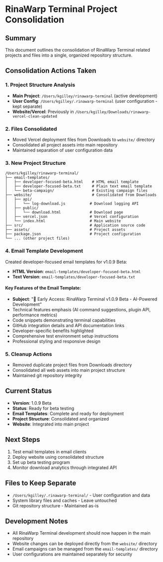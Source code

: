 # RinaWarp Terminal Project Consolidation

## Summary
This document outlines the consolidation of RinaWarp Terminal related projects and files into a single, organized repository structure.

## Consolidation Actions Taken

### 1. Project Structure Analysis
- **Main Project**: `/Users/kgilley/rinawarp-terminal` (active development)
- **User Config**: `/Users/kgilley/.rinawarp-terminal` (user configuration - kept separate)
- **Website/Vercel**: Previously in `/Users/kgilley/Downloads/rinawarp-vercel-clean-updated`

### 2. Files Consolidated
- Moved Vercel deployment files from Downloads to `website/` directory
- Consolidated all project assets into main repository
- Maintained separation of user configuration data

### 3. New Project Structure
```
/Users/kgilley/rinawarp-terminal/
├── email-templates/
│   ├── developer-focused-beta.html    # HTML email template
│   ├── developer-focused-beta.txt     # Plain text email template
│   └── beta-campaign/                 # Existing campaign files
├── website/                           # Consolidated from Downloads
│   ├── api/
│   │   └── log-download.js           # Download logging API
│   ├── public/
│   │   └── download.html             # Download page
│   ├── vercel.json                   # Vercel configuration
│   └── index.html                    # Main website
├── src/                              # Application source code
├── assets/                           # Project assets
├── package.json                      # Project configuration
└── ... (other project files)
```

### 4. Email Template Development
Created developer-focused email templates for v1.0.9 Beta:
- **HTML Version**: `email-templates/developer-focused-beta.html`
- **Text Version**: `email-templates/developer-focused-beta.txt`

#### Key Features of the Email Template:
- **Subject**: "🚀 Early Access: RinaWarp Terminal v1.0.9 Beta - AI-Powered Development"
- Technical features emphasis (AI command suggestions, plugin API, performance metrics)
- Code snippets demonstrating terminal capabilities
- GitHub integration details and API documentation links
- Developer-specific benefits highlighted
- Comprehensive test environment setup instructions
- Professional styling and responsive design

### 5. Cleanup Actions
- Removed duplicate project files from Downloads directory
- Consolidated all web assets into main project structure
- Maintained git repository integrity

## Current Status
- **Version**: 1.0.9 Beta
- **Status**: Ready for beta testing
- **Email Templates**: Complete and ready for deployment
- **Project Structure**: Consolidated and organized
- **Website**: Integrated into main project

## Next Steps
1. Test email templates in email clients
2. Deploy website using consolidated structure
3. Set up beta testing program
4. Monitor download analytics through integrated API

## Files to Keep Separate
- `/Users/kgilley/.rinawarp-terminal/` - User configuration and data
- System library files and caches - Leave untouched
- Git repository structure - Maintained as-is

## Development Notes
- All RinaWarp Terminal development should now happen in the main repository
- Website changes can be deployed directly from the `website/` directory
- Email campaigns can be managed from the `email-templates/` directory
- User configurations are maintained separately for security
